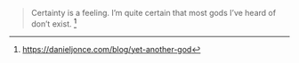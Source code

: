 > Certainty is a feeling. I’m quite certain that most gods I’ve heard of don’t exist. [^1]

[^1]: https://danieljonce.com/blog/yet-another-god
